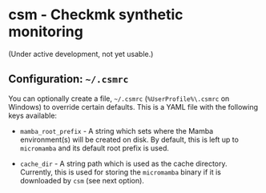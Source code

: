 # csm - Checkmk synthetic monitoring

(Under active development, not yet usable.)

## Configuration: `~/.csmrc`

You can optionally create a file, `~/.csmrc` (`%UserProfile%\.csmrc` on Windows)
to override certain defaults. This is a YAML file with the following keys
available:

* `mamba_root_prefix` - A string which sets where the Mamba environment(s) will
  be created on disk. By default, this is left up to `micromamba` and its
  default root prefix is used.

* `cache_dir` - A string path which is used as the cache directory. Currently,
  this is used for storing the `micromamba` binary if it is downloaded by `csm`
  (see next option).
